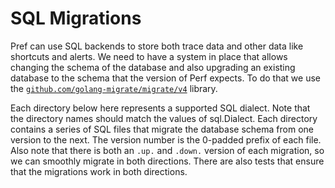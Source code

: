 # SQL Migrations

Pref can use SQL backends to store both trace data and other data like shortcuts
and alerts. We need to have a system in place that allows changing the schema of
the database and also upgrading an existing database to the schema that the
version of Perf expects. To do that we use the
[`github.com/golang-migrate/migrate/v4`](https://pkg.go.dev/github.com/golang-migrate/migrate/v4?tab=overview)
library.

Each directory below here represents a supported SQL dialect. Note that the
directory names should match the values of sql.Dialect. Each directory contains
a series of SQL files that migrate the database schema from one version to the
next. The version number is the 0-padded prefix of each file. Also note that
there is both an `.up.` and `.down.` version of each migration, so we can
smoothly migrate in both directions. There are also tests that ensure that the
migrations work in both directions.
